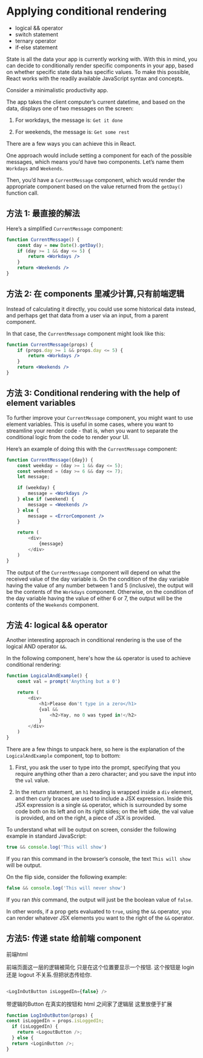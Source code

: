 # Applying conditional rendering

- logical && operator
- switch statement
- ternary operator
- if-else statement

State is all the data your app is currently working with. With this in mind, you can decide to conditionally render specific components in your app, based on whether specific state data has specific values. To make this possible, React works with the readily available JavaScript syntax and concepts.

Consider a minimalistic productivity app.

The app takes the client computer’s current datetime, and based on the data, displays one of two messages on the screen:

1. For workdays, the message is: `Get it done`

2. For weekends, the message is: `Get some rest`

There are a few ways you can achieve this in React.

One approach would include setting a component for each of the possible messages, which means you’d have two components. Let’s name them `Workdays` and `Weekends`.

Then, you’d have a `CurrentMessage` component, which would render the appropriate component based on the value returned from the `getDay()` function call.

## 方法 1: 最直接的解法

Here’s a simplified `CurrentMessage` component:

```jsx
function CurrentMessage() {
    const day = new Date().getDay();
    if (day >= 1 && day <= 5) {
        return <Workdays />
    }
    return <Weekends />
}
```

## 方法 2: 在 components 里减少计算,只有前端逻辑

Instead of calculating it directly, you could use some historical data instead, and perhaps get that data from a user via an input, from a parent component.

In that case, the `CurrentMessage` component might look like this:

```jsx
function CurrentMessage(props) {
    if (props.day >= 1 && props.day <= 5) {
        return <Workdays />
    }
    return <Weekends />
}
```

## 方法 3: Conditional rendering with the help of element variables

To further improve your `CurrentMessage` component, you might want to use element variables. This is useful in some cases, where you want to streamline your render code - that is, when you want to separate the conditional logic from the code to render your UI.

Here’s an example of doing this with the `CurrentMessage` component:

```jsx
function CurrentMessage({day}) {
    const weekday = (day >= 1 && day <= 5);
    const weekend = (day >= 6 && day <= 7);
    let message;

    if (weekday) {
        message = <Workdays />
    } else if (weekend) {
        message = <Weekends />
    } else {
        message = <ErrorComponent />
    }

    return (
        <div>
            {message}
        </div>
    )
}
```

The output of the `CurrentMessage` component will depend on what the received value of the day variable is. On the condition of the day variable having the value of any number between 1 and 5 (inclusive), the output will be the contents of the `Workdays` component. Otherwise, on the condition of the day variable having the value of either 6 or 7, the output will be the contents of the `Weekends` component.

## 方法 4: logical && operator

Another interesting approach in conditional rendering is the use of the logical AND operator `&&`.

In the following component, here's how the `&&` operator is used to achieve conditional rendering:

```jsx
function LogicalAndExample() {
    const val = prompt('Anything but a 0')

    return (
        <div>
            <h1>Please don't type in a zero</h1>
            {val &&
                <h2>Yay, no 0 was typed in!</h2>
            }
        </div>
    )
}
```

There are a few things to unpack here, so here is the explanation of the `LogicalAndExample` component, top to bottom:

1. First, you ask the user to type into the prompt, specifying that you require anything other than a zero character; and you save the input into the `val` value.

2. In the return statement, an `h1` heading is wrapped inside a `div` element, and then curly braces are used to include a JSX expression. Inside this JSX expression is a single `&&` operator, which is surrounded by some code both on its left and on its right sides; on the left side, the val value is provided, and on the right, a piece of JSX is provided. 

To understand what will be output on screen, consider the following example in standard JavaScript:

```js
true && console.log('This will show')
```

If you ran this command in the browser’s console, the text `This will show` will be output.

On the flip side, consider the following example:

```js
false && console.log('This will never show')
```

If you ran _this_ command, the output will just be the boolean value of `false`.

In other words, if a prop gets evaluated to `true`, using the `&&` operator, you can render whatever JSX elements you want to the right of the `&&` operator.

## 方法5: 传递 state 给前端 component

前端html

前端页面这一层的逻辑被简化
只是在这个位置要显示一个按钮.
这个按钮是 login 还是 logout 不关系.但把状态传给你.

```js

<LogInOutButton isLoggedIn={false} />

```

带逻辑的Button
在真实的按钮和 html 之间家了逻辑层
这里放便于扩展

```js
function LogInOutButton(props) {
const isLoggedIn = props.isLoggedIn;
  if (isLoggedIn) {
    return <LogoutButton />;
  } else {
  return <LoginButton />;
}
```

